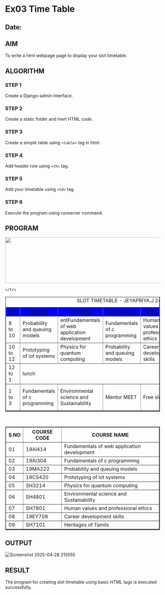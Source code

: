 # Ex03 Time Table
## Date:

## AIM
To write a html webpage page to display your slot timetable.

## ALGORITHM
### STEP 1
Create a Django-admin Interface.

### STEP 2
Create a static folder and inert HTML code.

### STEP 3
Create a simple table using ```<table>``` tag in html.

### STEP 4
Add header row using ```<th>``` tag.

### STEP 5
Add your timetable using ```<td>``` tag.

### STEP 6
Execute the program using runserver command.

## PROGRAM

<html>
    <img src="logo.png" height="150" width="900">
    <table border="2" cellspacing="2" cellpading ="2">
    <caption>SLOT TIMETABLE - JEYAPRIYA.J 24004150 </caption> 
    <tr bgcolor="blue">
        <th>day</th>
        <th>Monday</th>
        <th>Tuesday</th>
        <th>Wednesday</th>
        <th>Thursday</th>
        <th>Friday</th>
        <th>Saturday</th>
    </tr>
    <tr>
        <td> 8 to 10 </td>
        <td>Probability and queuing models</td>
        <td>entFundamentals of web application development </td>
        <td>Fundamentals of c programming</td>
        <td>Human values and professional ethics</td>
        <td>Physics for quantum computing</td>
        <td>Prototyping of iot systems</td>
    </tr>
    <tr>
        <td> 10 to 12</td>
        <td>Prototyping of iot systems</td>
        <td>Physics for quantum computing</td>
        <td>Probability and queuing models</td>
        <td>Career development skills </td>
        <td>Free slot </td>
        <td>Free slot</td>
    </tr>
    <tr>
        <td> 12 to 1</td>
        <td colspan="6">lunch</td>
    </tr>
    <tr>
        <td> 1 to 3</td>
        <td>Fundamentals of c programming</td>
        <td>Environmental science and Sustainability</td>
        <td>Mentor MEET</td>
        <td>Free slot </td>
        <td>Fundamentals of web application development</td>
        <td>Fundamentals of web application development</td>

    </tr>
</table>
<br>
<table border="2" cellspacing="2" cellpadding="6">
    <tr>
        <th>S.NO</th>
        <th>COURSE CODE</th>
        <th>COURSE NAME</th>
    </tr>
    <tr>
        <td>01</td>
        <td>19Al414</td>
        <td>Fundamentals of web application development</td>
    </tr>
    <tr>
        <td>02</td>
        <td>19Al304</td>
        <td>Fundamentals of c programming</td>
    </tr>
    <tr>
        <td>03</td>
        <td>19MA222</td>
        <td>Probability and queuing models</td>
    </tr>
    <tr>
        <td>04</td>
        <td>19CS420</td>
        <td>Prototyping of iot systems</td>
    </tr>
    <tr>
        <td>05</td>
        <td>SH3214</td>
        <td>Physics for quantum computing</td>
    </tr>
    <tr>
        <td>06</td>
        <td>SH4801</td>
        <td>Environmental science and Sustainability</td>
    </tr>
    <tr>
        <td>07</td>
        <td>SH7801</td>
        <td>Human values and professional ethics</td>
    </tr>
    <tr>
        <td>08</td>
        <td>19EY708</td>
        <td>Career development skills</td>
    </tr>
    <tr>
        <td>09</td>
        <td>SH7101</td>
        <td>Heritages of Tamils</td>
    </tr>

</table>

</html>

## OUTPUT

![Screenshot 2025-04-28 215555](https://github.com/user-attachments/assets/34dc0adc-cb95-4479-bd95-a9131b1ab062)

## RESULT
The program for creating slot timetable using basic HTML tags is executed successfully.
